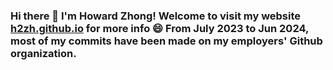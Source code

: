 ### Hi there 👋 I'm Howard Zhong! Welcome to visit my website [h2zh.github.io](https://h2zh.github.io/) for more info 😄 From July 2023 to Jun 2024, most of my commits have been made on my employers' Github organization.

<!--
**h2zh/h2zh** is a ✨ _special_ ✨ repository because its `README.md` (this file) appears on your GitHub profile.

Here are some ideas to get you started:

- 🔭 I’m currently working on ...
- 🌱 I’m currently learning ...
- 👯 I’m looking to collaborate on ...
- 🤔 I’m looking for help with ...
- 💬 Ask me about ...
- 📫 How to reach me: ...
- 😄 Pronouns: ...
- ⚡ Fun fact: ...
-->
